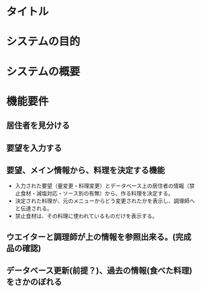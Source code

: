 
# タイトル

# システムの目的

# システムの概要

# 機能要件

## 居住者を見分ける

## 要望を入力する

## 要望、メイン情報から、料理を決定する機能
- 入力された要望（量変更・料理変更）とデータベース上の居住者の情報（禁止食材・減塩対応・ソース別の有無）から、作る料理を決定する。  
- 決定された料理が、元のメニューからどう変更されたかを表示し、調理師へと伝達される。  
- 禁止食材は、その料理に使われているものだけを表示する。  

## ウエイターと調理師が上の情報を参照出来る。(完成品の確認)


## データベース更新(前提？)、過去の情報(食べた料理)をさかのぼれる
